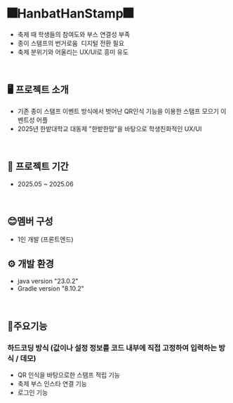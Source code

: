 # 🎆HanbatHanStamp🎆
<ul>
  <li>축제 때 학생들의 참여도와 부스 연결성 부족</li>
  <li>종이 스탬프의 번거로움  디지털 전환 필요</li>
  <li>축제 분위기와 어울리는 UX/UI로 흥미 유도</li>
</ul>
<br>

## 🖥️ 프로젝트 소개
* 기존 종이 스탬프 이벤트 방식에서 벗어난 QR인식 기능을 이용한 스탬프 모으기 이벤트성 어플
* 2025년 한밭대학교 대동제 "한밭한맘"을 바탕으로 학생친화적인 UX/UI
<br>

## 📅 프로젝트 기간
* 2025.05 ~ 2025.06

<br>

## 😊멤버 구성
* 1인 개발 (프론트엔드)

## ⚙️ 개발 환경
* java version "23.0.2"
* Gradle version "8.10.2"
<br>

## 📌주요기능
### 하드코딩 방식 (값이나 설정 정보를 코드 내부에 직접 고정하여 입력하는 방식 / 데모)
* QR 인식을 바탕으로한 스탬프 적립 기능
* 축제 부스 인스타 연결 기능
* 로그인 기능
